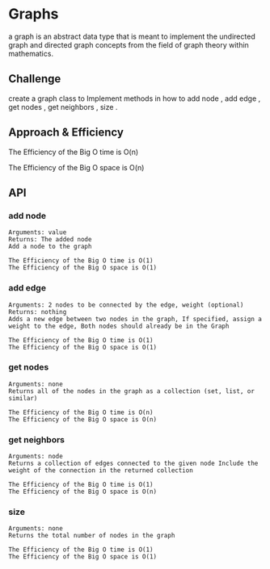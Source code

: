 # Graphs

a graph is an abstract data type that is meant to implement the undirected graph and directed graph concepts from the field of graph theory within mathematics.

## Challenge

create a graph class to Implement methods in how to add node , add edge , get nodes , get neighbors , size .

## Approach & Efficiency

The Efficiency of the Big O time is O(n)

The Efficiency of the Big O space is O(n)

## API

### add node

    Arguments: value
    Returns: The added node
    Add a node to the graph

    The Efficiency of the Big O time is O(1)
    The Efficiency of the Big O space is O(1)

### add edge

    Arguments: 2 nodes to be connected by the edge, weight (optional)
    Returns: nothing
    Adds a new edge between two nodes in the graph, If specified, assign a weight to the edge, Both nodes should already be in the Graph

    The Efficiency of the Big O time is O(1)
    The Efficiency of the Big O space is O(1)

### get nodes

    Arguments: none
    Returns all of the nodes in the graph as a collection (set, list, or similar)

    The Efficiency of the Big O time is O(n)
    The Efficiency of the Big O space is O(n)

### get neighbors

    Arguments: node
    Returns a collection of edges connected to the given node Include the weight of the connection in the returned collection

    The Efficiency of the Big O time is O(1)
    The Efficiency of the Big O space is O(n)

### size

    Arguments: none
    Returns the total number of nodes in the graph

    The Efficiency of the Big O time is O(1)
    The Efficiency of the Big O space is O(1)
